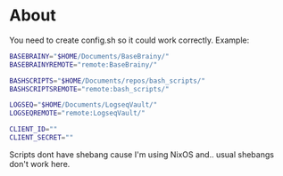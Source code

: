 # About

You need to create config.sh so it could work correctly. Example:
```sh
BASEBRAINY="$HOME/Documents/BaseBrainy/"
BASEBRAINYREMOTE="remote:BaseBrainy/"

BASHSCRIPTS="$HOME/Documents/repos/bash_scripts/"
BASHSCRIPTSREMOTE="remote:bash_scripts/"

LOGSEQ="$HOME/Documents/LogseqVault/"
LOGSEQREMOTE="remote:LogseqVault/"

CLIENT_ID=""
CLIENT_SECRET=""
```

Scripts dont have shebang cause I'm using NixOS and.. usual shebangs don't work here.
